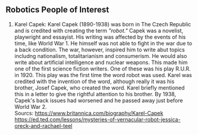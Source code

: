 ## Robotics People of Interest
1. Karel Capek:
Karel Capek (1890-1938) was born in The Czech Republic and is credited with creating the term *"robot."* 
Capek was a novelist, playwright and essayist. His writing was affected by the events of his time, like World War 1. He himself was not able to fight in the war due to a back condition. The war, however, inspired him to write abut topics includng nationalism, totalitarianism and consumerism. He would also write about artificial intelligence and nuclear weapons. This made him one of the first science fiction writers. One of these was his play R.U.R. in 1920. This play was the first time the word robot was used. Karel was credited with the invention of the word, although really it was his brother, Josef Capek, who created the word. Karel briefly mentioned this in a letter to give the rightful attention to his brother. By 1938, Capek's back issues had worsened and he passed away just before World War 2.  
Sourcs:
https://www.britannica.com/biography/Karel-Capek
https://ed.ted.com/lessons/mysteries-of-vernacular-robot-jessica-oreck-and-rachael-teel
